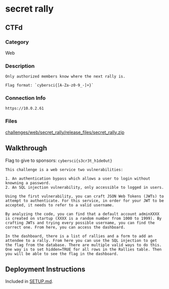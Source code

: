 # secret rally

## CTFd

### Category

Web

### Description

```
Only authorized members know where the next rally is.

Flag format: `cybersci{[A-Za-z0-9_-]+}`
```

### Connection Info

```
https://10.0.2.61
```

### Files

[challenges/web/secret_rally/release_files/secret_rally.zip](./release_files/secret_rally.zip)

## Walkthrough

Flag to give to sponsors: `cybersci{s3cr3t_h1de0ut}`

```
This challenge is a web service two vulnerabilities:

1. An authentication bypass which allows a user to login without knowning a password.
2. An SQL injection vulnerability, only accessible to logged in users.

Using the first vulnerability, you can craft JSON Web Tokens (JWTs) to attempt to authenticate. For this service, in order for your JWT to be accepted, it needs to refer to a valid username.

By analyzing the code, you can find that a default account adminXXXX is created on startup (XXXX is a random number from 1000 to 1999). By crafting JWTs and trying every possible username, you can find the correct one. From here, you can access the dashboard.

In the dashboard, there is a list of rallies and a form to add an attendee to a rally. From here you can use the SQL injection to get the flag from the database. There are multiple valid ways to do this. One way is to set hidden=TRUE for all rows in the Rallies table. Then you will be able to see the flag in the dashboard.
```

## Deployment Instructions

Included in [SETUP.md](./SETUP.md).